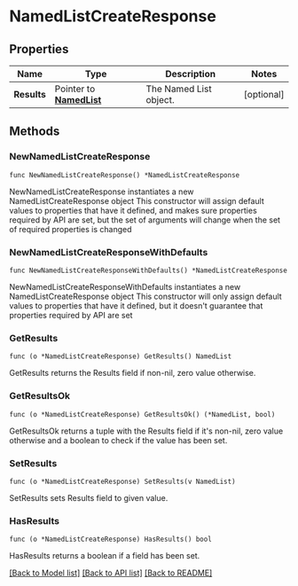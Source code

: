 # NamedListCreateResponse

## Properties

Name | Type | Description | Notes
------------ | ------------- | ------------- | -------------
**Results** | Pointer to [**NamedList**](NamedList.md) | The Named List object. | [optional] 

## Methods

### NewNamedListCreateResponse

`func NewNamedListCreateResponse() *NamedListCreateResponse`

NewNamedListCreateResponse instantiates a new NamedListCreateResponse object
This constructor will assign default values to properties that have it defined,
and makes sure properties required by API are set, but the set of arguments
will change when the set of required properties is changed

### NewNamedListCreateResponseWithDefaults

`func NewNamedListCreateResponseWithDefaults() *NamedListCreateResponse`

NewNamedListCreateResponseWithDefaults instantiates a new NamedListCreateResponse object
This constructor will only assign default values to properties that have it defined,
but it doesn't guarantee that properties required by API are set

### GetResults

`func (o *NamedListCreateResponse) GetResults() NamedList`

GetResults returns the Results field if non-nil, zero value otherwise.

### GetResultsOk

`func (o *NamedListCreateResponse) GetResultsOk() (*NamedList, bool)`

GetResultsOk returns a tuple with the Results field if it's non-nil, zero value otherwise
and a boolean to check if the value has been set.

### SetResults

`func (o *NamedListCreateResponse) SetResults(v NamedList)`

SetResults sets Results field to given value.

### HasResults

`func (o *NamedListCreateResponse) HasResults() bool`

HasResults returns a boolean if a field has been set.


[[Back to Model list]](../README.md#documentation-for-models) [[Back to API list]](../README.md#documentation-for-api-endpoints) [[Back to README]](../README.md)



